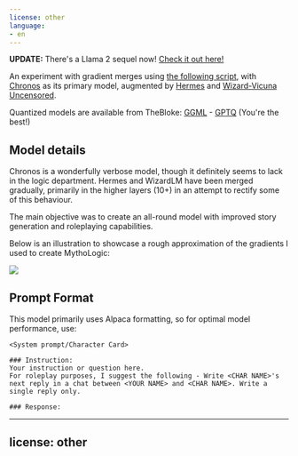 ```yaml
---
license: other
language:
- en
---
```

**UPDATE:** There's a Llama 2 sequel now! [Check it out here!](https://huggingface.co/Gryphe/MythoLogic-L2-13b)

An experiment with gradient merges using [the following script](https://github.com/TehVenomm/LM_Transformers_BlockMerge), with [Chronos](https://huggingface.co/elinas/chronos-13b) as its primary model, augmented by [Hermes](https://huggingface.co/NousResearch/Nous-Hermes-13b) and [Wizard-Vicuna Uncensored](https://huggingface.co/TheBloke/Wizard-Vicuna-13B-Uncensored-HF).

Quantized models are available from TheBloke: [GGML](https://huggingface.co/TheBloke/MythoLogic-13B-GGML) - [GPTQ](https://huggingface.co/TheBloke/MythoLogic-13B-GPTQ) (You're the best!)

## Model details

Chronos is a wonderfully verbose model, though it definitely seems to lack in the logic department. Hermes and WizardLM have been merged gradually, primarily in the higher layers (10+) in an attempt to rectify some of this behaviour.

The main objective was to create an all-round model with improved story generation and roleplaying capabilities.

Below is an illustration to showcase a rough approximation of the gradients I used to create MythoLogic:

![](approximation.png)

## Prompt Format

This model primarily uses Alpaca formatting, so for optimal model performance, use:
```
<System prompt/Character Card>

### Instruction:
Your instruction or question here.
For roleplay purposes, I suggest the following - Write <CHAR NAME>'s next reply in a chat between <YOUR NAME> and <CHAR NAME>. Write a single reply only.

### Response:
```

---
license: other
---